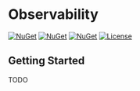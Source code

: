 # Observability

[![NuGet](https://img.shields.io/nuget/v/O9d.Observability.svg)](https://www.nuget.org/packages/O9d.Observability)
[![NuGet](https://img.shields.io/nuget/vpre/O9d.Observability?label=Pre-release)](https://www.nuget.org/packages/O9d.Observability)
[![NuGet](https://img.shields.io/nuget/dt/O9d.Observability.svg)](https://www.nuget.org/packages/O9d.Observability)
[![License](https://img.shields.io/:license-mit-blue.svg)](https://benfoster.mit-license.org/)

## Getting Started

TODO